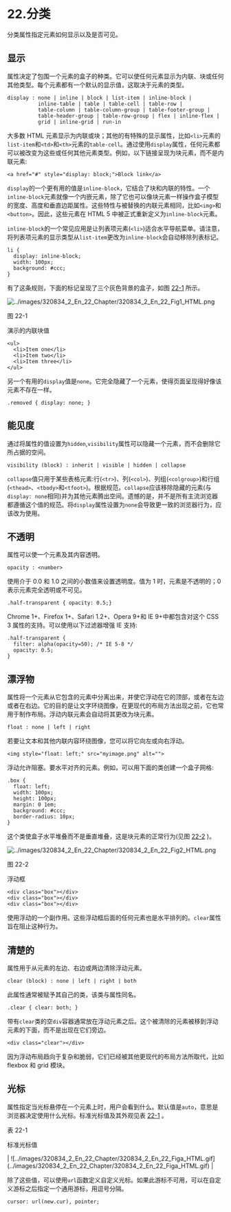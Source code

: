 # 22.分类

分类属性指定元素如何显示以及是否可见。

## 显示

属性决定了包围一个元素的盒子的种类。它可以使任何元素显示为内联、块或任何其他类型。每个元素都有一个默认的显示值，这取决于元素的类型。

```
display : none | inline | block | list-item | inline-block |
          inline-table | table | table-cell | table-row |
          table-column | table-column-group | table-footer-group |
          table-header-group | table-row-group | flex | inline-flex |
          grid | inline-grid | run-in

```

大多数 HTML 元素显示为内联或块；其他的有特殊的显示属性，比如`<li>`元素的`list-item`和`<td>`和`<th>`元素的`table-cell`。通过使用`display`属性，任何元素都可以被改变为这些或任何其他元素类型。例如，以下链接呈现为块元素，而不是内联元素:

```
<a href="#" style="display: block;">Block link</a>

```

`display`的一个更有用的值是`inline-block`，它结合了块和内联的特性。一个`inline-block`元素就像一个内嵌元素，除了它也可以像块元素一样操作盒子模型的宽度、高度和垂直边距属性。这些特性与被替换的内联元素相同，比如`<img>`和`<button>`。因此，这些元素在 HTML 5 中被正式重新定义为`inline-block`元素。

`inline-block`的一个常见应用是让列表项元素(`<li>`)适合水平导航菜单。请注意，将列表项元素的显示类型从`list-item`更改为`inline-block`会自动移除列表标记。

```
li {
  display: inline-block;
  width: 100px;
  background: #ccc;
}

```

有了这条规则，下面的标记呈现了三个灰色背景的盒子，如图 [22-1](#Fig1) 所示。

![../images/320834_2_En_22_Chapter/320834_2_En_22_Fig1_HTML.png](../images/320834_2_En_22_Chapter/320834_2_En_22_Fig1_HTML.png)

图 22-1

演示的内联块值

```
<ul>
  <li>Item one</li>
  <li>Item two</li>
  <li>Item three</li>
</ul>

```

另一个有用的`display`值是`none`。它完全隐藏了一个元素，使得页面呈现得好像该元素不存在一样。

```
.removed { display: none; }

```

## 能见度

通过将属性的值设置为`hidden`,`visibility`属性可以隐藏一个元素，而不会删除它所占据的空间。

```
visibility (block) : inherit | visible | hidden | collapse

```

`collapse`值只用于某些表格元素:行(`<tr>`)、列(`<col>`)、列组(`<colgroup>`)和行组(`<thead>`、`<tbody>`和`<tfoot>`)。根据规范，`collapse`应该移除隐藏的元素(与`display: none`相同)并为其他元素腾出空间。遗憾的是，并不是所有主流浏览器都遵循这个值的规范。将`display`属性设置为`none`会导致更一致的浏览器行为，应该改为使用。

## 不透明

属性可以使一个元素及其内容透明。

```
opacity : <number>

```

使用介于 0.0 和 1.0 之间的小数值来设置透明度。值为 1 时，元素是不透明的；0 表示元素完全透明或不可见。

```
.half-transparent { opacity: 0.5;}

```

Chrome 1+、Firefox 1+、Safari 1.2+、Opera 9+和 IE 9+中都包含对这个 CSS 3 属性的支持。可以使用以下过滤器增强 IE 支持:

```
.half-transparent {
  filter: alpha(opacity=50); /* IE 5-8 */
  opacity: 0.5;
}

```

## 漂浮物

属性将一个元素从它包含的元素中分离出来，并使它浮动在它的顶部，或者在左边或者在右边。它的目的是让文字环绕图像，在更现代的布局方法出现之前，它也常用于制作布局。浮动内联元素会自动将其更改为块元素。

```
float : none | left | right

```

若要让文本和其他内联内容环绕图像，您可以将它向左或向右浮动。

```
<img style="float: left;" src="myimage.png" alt="">

```

浮动允许阻塞。要水平对齐的元素。例如，可以用下面的类创建一个盒子网格:

```
.box {
  float: left;
  width: 100px;
  height: 100px;
  margin: 0 1em;
  background: #ccc;
  border-radius: 10px;
}

```

这个类使盒子水平堆叠而不是垂直堆叠，这是块元素的正常行为(见图 [22-2](#Fig2) )。

![../images/320834_2_En_22_Chapter/320834_2_En_22_Fig2_HTML.png](../images/320834_2_En_22_Chapter/320834_2_En_22_Fig2_HTML.png)

图 22-2

浮动框

```
<div class="box"></div>
<div class="box"></div>
<div class="box"></div>

```

使用浮动的一个副作用。这些浮动框后面的任何元素也是水平排列的。`clear`属性旨在阻止这种行为。

## 清楚的

属性用于从元素的左边、右边或两边清除浮动元素。

```
clear (block) : none | left | right | both

```

此属性通常被赋予其自己的类，该类与属性同名。

```
.clear { clear: both; }

```

带有`clear`类的空`div`容器通常放在浮动元素之后。这个被清除的元素被移到浮动元素的下面，而不是出现在它们旁边。

```
<div class="clear"></div>

```

因为浮动布局趋向于复杂和脆弱，它们已经被其他更现代的布局方法所取代，比如 flexbox 和 grid 模块。

## 光标

属性指定当光标悬停在一个元素上时，用户会看到什么。默认值是`auto`，意思是浏览器决定使用什么光标。标准光标值及其外观见表 [22-1](#Tab1) 。

表 22-1

标准光标值

<colgroup><col class="tcol1 align-left"> <col class="tcol2 align-left"></colgroup> 
| ![../images/320834_2_En_22_Chapter/320834_2_En_22_Figa_HTML.gif](../images/320834_2_En_22_Chapter/320834_2_En_22_Figa_HTML.gif) |

除了这些值，可以使用`url`函数定义自定义光标。如果此游标不可用，可以在自定义游标之后指定一个通用游标，用逗号分隔。

```
cursor: url(new.cur), pointer;

```